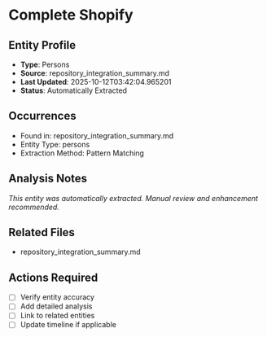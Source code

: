 # Complete Shopify

## Entity Profile
- **Type**: Persons
- **Source**: repository_integration_summary.md
- **Last Updated**: 2025-10-12T03:42:04.965201
- **Status**: Automatically Extracted

## Occurrences
- Found in: repository_integration_summary.md
- Entity Type: persons
- Extraction Method: Pattern Matching

## Analysis Notes
*This entity was automatically extracted. Manual review and enhancement recommended.*

## Related Files
- repository_integration_summary.md

## Actions Required
- [ ] Verify entity accuracy
- [ ] Add detailed analysis
- [ ] Link to related entities
- [ ] Update timeline if applicable
